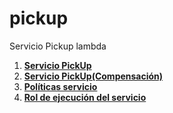 # pickup
Servicio Pickup lambda

1. [**Servicio PickUp**](index.js "Index Servicio PickUp")
2. [**Servicio PickUp(Compensación)**](index.compensacion.js "Index Servicio PickUp(Compensación)")
3. [**Políticas servicio**](pickup.policy.json "Políticas Servicio PickUp")
4. [**Rol de ejecución del servicio**](pickup.executionrole.json "Rol Ejecución Servicio PickUp")
